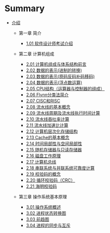 
# Summary



* [介绍](README.md)
  * 第一章 简介 
    * [1.01  软件设计师考试介绍](1_01.md)

  * 第二章 计算机组成
    * [2.01  计算机组成与体系结构前言](2_01.md)
    * [2.02  数据的表示(进制的转换)](2_02.md)
    * [2.03  数据的表示(原码反码补码移码)](2_03.md)
    * [2.04  数据的表示(浮点数运算)](2_04.md)
    * [2.05  CPU结构（运算器与控制器的组成）](2_05.md)
    * [2.06  Flynn分类法简介](2_06.md)
    * [2.07  CISC和RISC](2_07.md)
    * [2.08  流水线的基本概念](2_08.md)
    * [2.09 流水线周期及流水线执行时间计算](2_09.md)
    * [2.10  流水线吞吐率计算](2_10.md)
    * [2.11  流水线加速比计算](2_11.md)
    * [2.12  计算机层次化存储结构](2_12.md)
    * [2.13  Cache的基本概念](2_13.md)
    * [2.14  时间局部性与空间局部性](2_14.md)
    * [2.15  随机存储器与只读存储器](2_15.md)
    * [2.16  磁盘工作原理](2_16.md)
    * [2.17  计算机总线](2_17.md)
    * [2.18  串联系统与并联系统可靠度计算](2_18.md)
    * [2.19  校验码的概念](2_19.md)
    * [2.20  循环校验码（CRC）](2_20.md)
    * [2.21  海明校验码](2_21.md)
  
  * 第三章 操作系统基本原理
  
    * [3.01  操作系统概述](3_01.md)
    * [3.02  进程状态转换图](3_02.md)
    * [3.03  前趋图](3_03.md)
    * [3.04  进程的同步与互斥](3_04.md)
    
    

